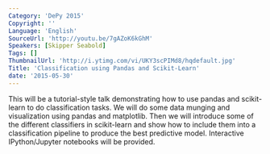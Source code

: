 ```yaml
---
Category: 'DePy 2015'
Copyright: ''
Language: 'English'
SourceUrl: 'http://youtu.be/7gAZoK6kGhM'
Speakers: [Skipper Seabold]
Tags: []
ThumbnailUrl: 'http://i.ytimg.com/vi/UKY3scPIMd8/hqdefault.jpg'
Title: 'Classification using Pandas and Scikit-Learn'
date: '2015-05-30'
---
```

This will be a tutorial-style talk demonstrating how to use pandas and scikit-learn to do classification tasks. We will do some data munging and visualization using pandas and matplotlib. Then we will introduce some of the different classifiers in scikit-learn and show how to include them into a classification pipeline to produce the best predictive model. Interactive IPython/Jupyter notebooks will be provided.